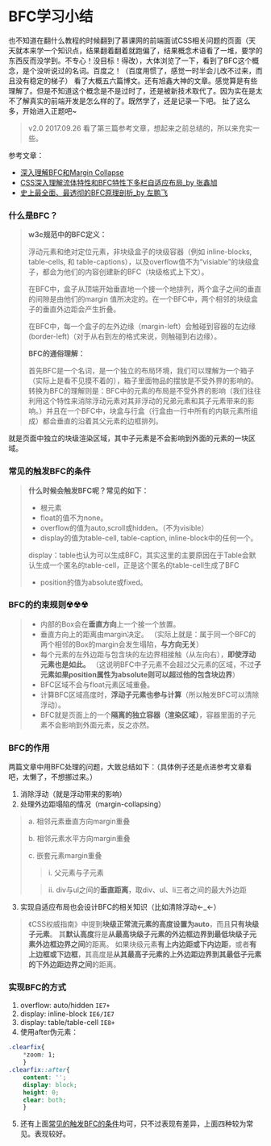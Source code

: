 # BFC学习小结 #
也不知道在翻什么教程的时候翻到了慕课网的前端面试CSS相关问题的页面（天天就本来学一个知识点，结果翻着翻着就跑偏了，结果概念术语看了一堆，要学的东西反而没学到。不专心！没目标！得改），大体浏览了一下，看到了BFC这个概念，是个没听说过的名词。百度之！（百度用惯了，感觉一时半会儿改不过来，而且没有稳定的梯子）
看了大概五六篇博文。还有旭鑫大神的文章。感觉算是有些理解了。但是不知道这个概念是不是过时了，还是被新技术取代了。因为实在是太不了解真实的前端开发是怎么样的了。既然学了，还是记录一下吧。
扯了这么多，开始进入正题吧~

> v2.0 2017.09.26 看了第三篇参考文章，想起来之前总结的，所以来充实一些。

参考文章：
- [深入理解BFC和Margin Collapse](http://www.w3cplus.com/css/understanding-bfc-and-margin-collapse.html)
- [CSS深入理解流体特性和BFC特性下多栏自适应布局_by 张鑫旭](http://www.zhangxinxu.com/wordpress/2015/02/css-deep-understand-flow-bfc-column-two-auto-layout/)
- [史上最全面、最透彻的BFC原理剖析_by 左鹏飞](https://github.com/zuopf769/notebook/blob/master/fe/BFC%E5%8E%9F%E7%90%86%E5%89%96%E6%9E%90/README.md)

### 什么是BFC？ ###
> **w3c规范中的BFC定义：**
> 
> 浮动元素和绝对定位元素，非块级盒子的块级容器（例如 inline-blocks, table-cells, 和 table-captions），以及overflow值不为“visiable”的块级盒子，都会为他们的内容创建新的BFC（块级格式上下文）。
> 
> 在BFC中，盒子从顶端开始垂直地一个接一个地排列，两个盒子之间的垂直的间隙是由他们的margin 值所决定的。在一个BFC中，两个相邻的块级盒子的垂直外边距会产生折叠。
> 
> 在BFC中，每一个盒子的左外边缘（margin-left）会触碰到容器的左边缘(border-left)（对于从右到左的格式来说，则触碰到右边缘）。
> 
> **BFC的通俗理解：**
> 
> 首先BFC是一个名词，是一个独立的布局环境，我们可以理解为一个箱子（实际上是看不见摸不着的），箱子里面物品的摆放是不受外界的影响的。转换为BFC的理解则是：BFC中的元素的布局是不受外界的影响（我们往往利用这个特性来消除浮动元素对其非浮动的兄弟元素和其子元素带来的影响。）并且在一个BFC中，块盒与行盒（行盒由一行中所有的内联元素所组成）都会垂直的沿着其父元素的边框排列。

就是页面中独立的块级渲染区域，其中子元素是不会影响到外面的元素的一块区域。

### 常见的触发BFC的条件 ###
> **什么时候会触发BFC呢？常见的如下：**
> - 根元素
> - float的值不为none。
> - overflow的值为auto,scroll或hidden。（不为visible）
> - display的值为table-cell, table-caption, inline-block中的任何一个。
>
>  display：table也认为可以生成BFC，其实这里的主要原因在于Table会默认生成一个匿名的table-cell，正是这个匿名的table-cell生成了BFC
> - position的值为absolute或fixed。

### BFC的约束规则☢☢☢ ###
> - 内部的Box会在**垂直方向**上一个接一个放置。
> - 垂直方向上的距离由margin决定。
> （实际上就是：属于同一个BFC的两个相邻的Box的margin会发生塌陷，**与方向无关**）
> - 每个元素的左外边距与包含块的左边界相接触（从左向右），**即使浮动元素也是如此。**
> （这说明BFC中子元素不会超过父元素的区域，不过**子元素如果position属性为absolute则可以超过他的包含块边界**）
> - BFC区域不会与float元素区域重叠。
> - 计算BFC区域高度时，**浮动子元素也参与计算**（所以触发BFC可以清除浮动）。
> - BFC就是页面上的一个**隔离的独立容器（渲染区域）**，容器里面的子元素不会影响到外面元素，反之亦然。

### BFC的作用 ###
两篇文章中用BFC处理的问题，大致总结如下：（具体例子还是点进参考文章看吧，太懒了，不想挪过来。）
1. 消除浮动（就是浮动带来的影响）
2. 处理外边距塌陷的情况（margin-collapsing）

>	a. 相邻元素垂直方向margin重叠
>	
>	b. 相邻元素水平方向margin重叠
>	
>	c. 嵌套元素margin重叠
>	
>>	i. 父元素与子元素
>
>>	ii. div与ul之间的**垂直距离**，取div、ul、li三者之间的最大外边距
3. 实现自适应布局也会设计BFC的相关知识（比如清除浮动←_←）

> 《CSS权威指南》中提到**块级正常流元素的高度设置为auto**，而且**只有块级子元素**。
> 其**默认高度**将是**从最高块级子元素的外边框边界到最低块级子元素外边框边界之间**的距离。
> 如果块级元素**有上内边距或下内边距**，或者**有上边框或下边框**，其高度是**从其最高子元素的上外边距边界到其最低子元素的下外边距边界之间**的距离。

### 实现BFC的方式 ###
1. overflow: auto/hidden `IE7+`
2. display: inline-block `IE6/IE7`
3. display: table/table-cell `IE8+`
4. 使用after伪元素：
```css
.clearfix{
	*zoom: 1;
	} 
.clearfix::after{
	content: '';
	display: block;
	height: 0;
	clear: both;
	}
```

5. 还有上面[常见的触发BFC的条件](#常见的触发bfc的条件)均可，只不过表现有差异，上面四种较为常见。表现较好。
